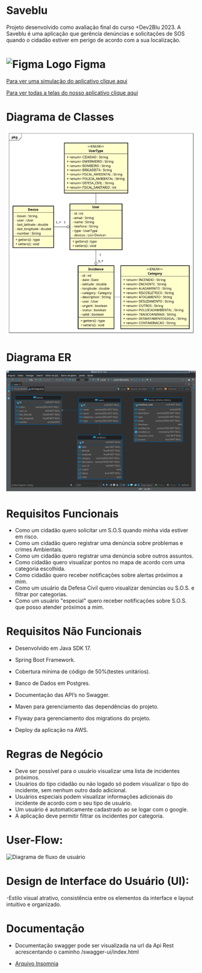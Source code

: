 # Saveblu 

Projeto desenvolvido como avaliação final do curso +Dev2Blu 2023. A Saveblu é uma aplicação
que gerência denúncias e solicitações de SOS quando o cidadão estiver em perigo de acordo com a sua localização.

# <img src="https://upload.wikimedia.org/wikipedia/commons/3/33/Figma-logo.svg" alt="Figma Logo" width="30" height="30"/> Figma

[Para ver uma simulação do aplicativo clique aqui](https://www.figma.com/proto/CEcNU5FwVZSpT18mN2P2OE/SAVEBLU?type=design&node-id=1-2&scaling=scale-down&page-id=0%3A1&starting-point-node-id=1%3A2)

[Para ver todas a telas do nosso aplicativo clique aqui](https://www.figma.com/file/CEcNU5FwVZSpT18mN2P2OE/SAVEBLU?type=design&node-id=0-1&mode=design)

# Diagrama de Classes

![Diagrama de Classes](https://github.com/Devs2Blu-Avengers/Saveblu-Api/raw/main/documentation/Class%20Diagram.png)

# Diagrama ER



![Diagrama ER](https://github.com/Devs2Blu-Avengers/Saveblu-Api/raw/main/documentation/DiagramaER.png)

# Requisitos Funcionais

- Como um cidadão quero solicitar um S.O.S quando minha vida estiver em risco.
- Como um cidadão quero registrar uma denúncia sobre problemas e crimes Ambientais.
- Como um cidadão quero registrar uma denúncia sobre outros assuntos.
- Como cidadão quero visualizar pontos no mapa de acordo com uma categoria escolhida.
- Como cidadão quero receber notificações sobre alertas próximos a mim.
- Como um usuário da Defesa Civil quero visualizar denúncias ou S.O.S. e filtrar por categorias. 
- Como um usuário "especial" quero receber notificações sobre S.O.S. que posso atender próximos a mim.

# Requisitos Não Funcionais

- Desenvolvido em Java SDK 17.

- Spring Boot Framework.

- Cobertura mínima de código de 50%(testes unitários).

- Banco de Dados em Postgres.

- Documentação das API’s no Swagger.

- Maven para gerenciamento das dependências do projeto.
- Flyway para gerenciamento dos migrations do projeto.

- Deploy da aplicação na AWS.

# Regras de Negócio

- Deve ser possível para o usuário visualizar uma lista de incidentes próximos.
- Usuários do tipo cidadão ou não logado só podem visualizar o tipo do incidente, sem nenhum outro dado adicional.
- Usuários especiais podem visualizar informações adicionais do incidente de acordo com o seu tipo de usuário.
- Um usuário é automaticamente cadastrado ao se logar com o google.
- A aplicação deve permitir filtrar os incidentes por categoria.

# User-Flow: 
![Diagrama de fluxo de usuário](https://github.com/Devs2Blu-Avengers/Prototipacao/assets/99457651/0367e587-4d24-46d1-b18d-32b51104aa8f)

# Design de Interface do Usuário (UI):
-Estilo visual atrativo, consistência entre os elementos da interface e layout intuitivo e organizado.

# Documentação

- Documentação swagger pode ser visualizada na url da Api Rest acrescentando o caminho /swagger-ui/index.html

- [Arquivo Insomnia](https://github.com/Devs2Blu-Avengers/Saveblu-Api/blob/main/documentation/IncidenceController_Endpoints_Insomnia_2023-10-23.json)

 
